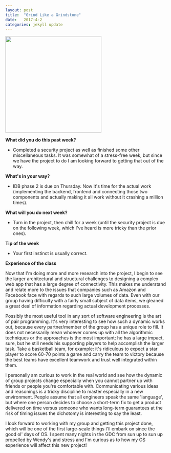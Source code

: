 ```yaml
---
layout: post
title:  "Grind Like a Grindstone"
date:   2017-4-2
categories: jekyll update
---
```


<img src="/assets/profpic.JPG" width="300">

**What did you do this past week?**

- Completed a security project as well as finished some other miscellaneous tasks. It was somewhat of a stress-free week, but since we have the project to do I am looking forward to getting that out of the way.

**What's in your way?**

- IDB phase 2 is due on Thursday. Now it's time for the actual work (implementing the backend, frontend and connecting those two components and actually making it all work without it crashing a million times).

**What will you do next week?**

- Turn in the project, then chill for a week (until the security project is due on the following week, which I've heard is more tricky than the prior ones).

**Tip of the week**

- Your first instinct is usually correct.

**Experience of the class**

Now that I'm doing more and more research into the project, I begin to see the larger architectural and structural challenges to designing a complex web app that has a large degree of connectivity. This makes me understand and relate more to the issues that companies such as Amazon and Facebook face with regards to such large volumes of data. Even with our group having difficulty with a fairly small subject of data items, we gleaned a great deal of information regarding actual development processes.

Possibly the most useful tool in any sort of software engineering is the art of pair programming. It's very interesting to see how such a dynamic works out, because every partner/member of the group has a unique role to fill. It does not necessarily mean whoever comes up with all the algorithmic techniques or the approaches is the most important; he has a large impact, sure, but he still needs his supporting players to help accomplish the larger task. Take a basketball team, for example: it's ridiculous to expect a star player to score 60-70 points a game and carry the team to victory because the best teams have excellent teamwork and trust well integrated within them.

I personally am curious to work in the real world and see how the dynamic of group projects change especially when you cannot partner up with friends or people you're comfortable with. Communicating various ideas and reasonings is a tricky discipline to master especially in a new environment. People assume that all engineers speak the same 'language', but where one person decides to choose a short-term fix to get a product delivered on time versus someone who wants long-term guarantees at the risk of timing issues the dichotomy is interesting to say the least.

I look forward to working with my group and getting this project done, which will be one of the first large-scale things I'll embark on since the good ol' days of OS. I spent many nights in the GDC from sun up to sun up propelled by Wendy's and stress and I'm curious as to how my OS experience will affect this new project!
